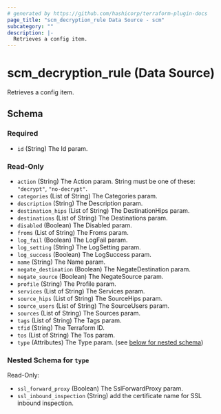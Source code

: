 ```yaml
---
# generated by https://github.com/hashicorp/terraform-plugin-docs
page_title: "scm_decryption_rule Data Source - scm"
subcategory: ""
description: |-
  Retrieves a config item.
---
```


# scm_decryption_rule (Data Source)

Retrieves a config item.



<!-- schema generated by tfplugindocs -->
## Schema

### Required

- `id` (String) The Id param.

### Read-Only

- `action` (String) The Action param. String must be one of these: `"decrypt"`, `"no-decrypt"`.
- `categories` (List of String) The Categories param.
- `description` (String) The Description param.
- `destination_hips` (List of String) The DestinationHips param.
- `destinations` (List of String) The Destinations param.
- `disabled` (Boolean) The Disabled param.
- `froms` (List of String) The Froms param.
- `log_fail` (Boolean) The LogFail param.
- `log_setting` (String) The LogSetting param.
- `log_success` (Boolean) The LogSuccess param.
- `name` (String) The Name param.
- `negate_destination` (Boolean) The NegateDestination param.
- `negate_source` (Boolean) The NegateSource param.
- `profile` (String) The Profile param.
- `services` (List of String) The Services param.
- `source_hips` (List of String) The SourceHips param.
- `source_users` (List of String) The SourceUsers param.
- `sources` (List of String) The Sources param.
- `tags` (List of String) The Tags param.
- `tfid` (String) The Terraform ID.
- `tos` (List of String) The Tos param.
- `type` (Attributes) The Type param. (see [below for nested schema](#nestedatt--type))

<a id="nestedatt--type"></a>
### Nested Schema for `type`

Read-Only:

- `ssl_forward_proxy` (Boolean) The SslForwardProxy param.
- `ssl_inbound_inspection` (String) add the certificate name for SSL inbound inspection.
